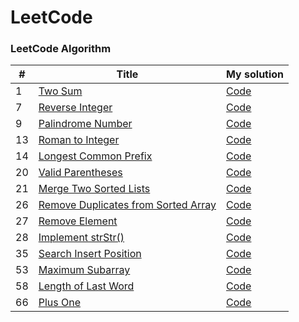 LeetCode
========

### LeetCode Algorithm

| # | Title | My solution |
|---| ----- | -------- |
|1|[Two Sum](https://leetcode.com/problems/two-sum/)|[Code](https://github.com/l3ouu4n9/ruby_practice/blob/main/Leetcode_algorithms/1.%20Two%20Sum.rb)|
|7|[Reverse Integer](https://leetcode.com/problems/reverse-integer/)|[Code](https://github.com/l3ouu4n9/ruby_practice/blob/main/Leetcode_algorithms/7.%20Reverse%20Integer.rb)|
|9|[Palindrome Number](https://leetcode.com/problems/palindrome-number/)|[Code](https://github.com/l3ouu4n9/ruby_practice/blob/main/Leetcode_algorithms/9.%20Palindrome%20Number.rb)|
|13|[Roman to Integer](https://leetcode.com/problems/roman-to-integer/)|[Code](https://github.com/l3ouu4n9/ruby_practice/blob/main/Leetcode_algorithms/13.%20Roman%20to%20Integer.rb)|
|14|[Longest Common Prefix](https://leetcode.com/problems/longest-common-prefix/)|[Code](https://github.com/l3ouu4n9/ruby_practice/blob/main/Leetcode_algorithms/14.%20Longest%20Common%20Prefix.rb)|
|20|[Valid Parentheses](https://leetcode.com/problems/valid-parentheses/)|[Code](https://github.com/l3ouu4n9/ruby_practice/blob/main/Leetcode_algorithms/20.%20Valid%20Parentheses.rb)|
|21|[Merge Two Sorted Lists](https://leetcode.com/problems/merge-two-sorted-lists/)|[Code](https://github.com/l3ouu4n9/ruby_practice/blob/main/Leetcode_algorithms/21.%20Merge%20Two%20Sorted%20Lists.rb)|
|26|[Remove Duplicates from Sorted Array](https://leetcode.com/problems/remove-duplicates-from-sorted-array/)|[Code](https://github.com/l3ouu4n9/ruby_practice/blob/main/Leetcode_algorithms/26.%20Remove%20Duplicates%20from%20Sorted%20Array.rb)|
|27|[Remove Element](https://leetcode.com/problems/remove-element/)|[Code](https://github.com/l3ouu4n9/ruby_practice/blob/main/Leetcode_algorithms/27.%20Remove%20Element.rb)|
|28|[Implement strStr()](https://leetcode.com/problems/implement-strstr/)|[Code](https://github.com/l3ouu4n9/ruby_practice/blob/main/Leetcode_algorithms/28.%20Implement%20strStr().rb)|
|35|[Search Insert Position](https://leetcode.com/problems/search-insert-position/)|[Code](https://github.com/l3ouu4n9/ruby_practice/blob/main/Leetcode_algorithms/35.%20Search%20Insert%20Position.rb)|
|53|[Maximum Subarray](https://leetcode.com/problems/maximum-subarray/)|[Code](https://github.com/l3ouu4n9/ruby_practice/blob/main/Leetcode_algorithms/53.%20Maximum%20Subarray.rb)|
|58|[Length of Last Word](https://leetcode.com/problems/length-of-last-word/)|[Code](https://github.com/l3ouu4n9/ruby_practice/blob/main/Leetcode_algorithms/58.%20Length%20of%20Last%20Word.rb)|
|66|[Plus One](https://leetcode.com/problems/plus-one/)|[Code](https://github.com/l3ouu4n9/ruby_practice/blob/main/Leetcode_algorithms/66.%20Plus%20One.rb)|
